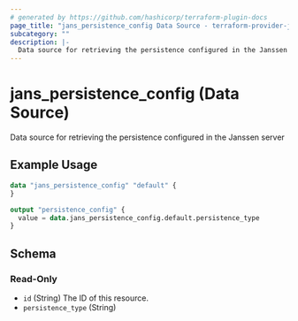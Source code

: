 ```yaml
---
# generated by https://github.com/hashicorp/terraform-plugin-docs
page_title: "jans_persistence_config Data Source - terraform-provider-jans"
subcategory: ""
description: |-
  Data source for retrieving the persistence configured in the Janssen server
---
```


# jans_persistence_config (Data Source)

Data source for retrieving the persistence configured in the Janssen server

## Example Usage

```terraform
data "jans_persistence_config" "default" {
}

output "persistence_config" {
  value = data.jans_persistence_config.default.persistence_type
}
```

<!-- schema generated by tfplugindocs -->
## Schema

### Read-Only

- `id` (String) The ID of this resource.
- `persistence_type` (String)


